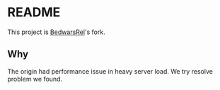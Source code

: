 # README
This project is [BedwarsRel](https://github.com/BedwarsRel/BedwarsRel)'s fork.

## Why
The origin had performance issue in heavy server load. We try resolve problem we found.
